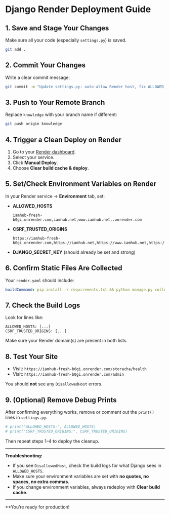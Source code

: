 # Django Render Deployment Guide

## 1. Save and Stage Your Changes

Make sure all your code (especially `settings.py`) is saved.

```sh
git add .
```

## 2. Commit Your Changes

Write a clear commit message:

```sh
git commit -m "Update settings.py: auto-allow Render host, fix ALLOWED_HOSTS/CSRF"
```

## 3. Push to Your Remote Branch

Replace `knowledge` with your branch name if different:

```sh
git push origin knowledge
```

## 4. Trigger a Clean Deploy on Render

1. Go to your [Render dashboard](https://dashboard.render.com/).
2. Select your service.
3. Click **Manual Deploy**.
4. Choose **Clear build cache & deploy**.

## 5. Set/Check Environment Variables on Render

In your Render service → **Environment** tab, set:

- **ALLOWED_HOSTS**
  ```
  iamhub-fresh-b0gi.onrender.com,iamhub.net,www.iamhub.net,.onrender.com
  ```
- **CSRF_TRUSTED_ORIGINS**
  ```
  https://iamhub-fresh-b0gi.onrender.com,https://iamhub.net,https://www.iamhub.net,https://*.onrender.com
  ```
- **DJANGO_SECRET_KEY** (should already be set and strong)

## 6. Confirm Static Files Are Collected

Your `render.yaml` should include:

```yaml
buildCommand: pip install -r requirements.txt && python manage.py collectstatic --noinput
```

## 7. Check the Build Logs

Look for lines like:

```
ALLOWED_HOSTS: [...]
CSRF_TRUSTED_ORIGINS: [...]
```

Make sure your Render domain(s) are present in both lists.

## 8. Test Your Site

- Visit: `https://iamhub-fresh-b0gi.onrender.com/storacha/health`
- Visit: `https://iamhub-fresh-b0gi.onrender.com/admin`

You should **not** see any `DisallowedHost` errors.

## 9. (Optional) Remove Debug Prints

After confirming everything works, remove or comment out the `print()` lines in `settings.py`:

```python
# print("ALLOWED_HOSTS:", ALLOWED_HOSTS)
# print("CSRF_TRUSTED_ORIGINS:", CSRF_TRUSTED_ORIGINS)
```

Then repeat steps 1–4 to deploy the cleanup.

---

**Troubleshooting:**

- If you see `DisallowedHost`, check the build logs for what Django sees in `ALLOWED_HOSTS`.
- Make sure your environment variables are set with **no quotes, no spaces, no extra commas**.
- If you change environment variables, always redeploy with **Clear build cache**.

---

**You’re ready for production!